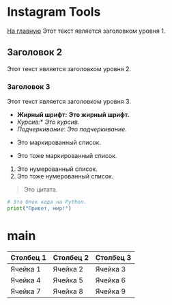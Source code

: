 # Instagram Tools
[На главную](/#main)
Этот текст является заголовком уровня 1.

## Заголовок 2

Этот текст является заголовком уровня 2.

### Заголовок 3

Этот текст является заголовком уровня 3.

* **Жирный шрифт:** **Это жирный шрифт.**
* *Курсив:** *Это курсив.*
* _Подчеркивание_: _Это подчеркивание._

- Это маркированный список.
* Это тоже маркированный список.

1. Это нумерованный список.
2. Это тоже нумерованный список.

> Это цитата.

```python
# Это блок кода на Python.
print("Привет, мир!")
```
# main
| Столбец 1| Столбец 2| Столбец 3|
|----------|----------|----------|
| Ячейка 1 | Ячейка 2 | Ячейка 3 |
| Ячейка 4 | Ячейка 5 | Ячейка 6 |
| Ячейка 7 | Ячейка 8 | Ячейка 9 |
